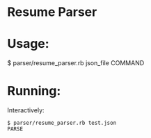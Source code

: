 # Resume Parser

# Usage:
  $ parser/resume_parser.rb json_file
  COMMAND

# Running:

  Interactively:

    $ parser/resume_parser.rb test.json
    PARSE